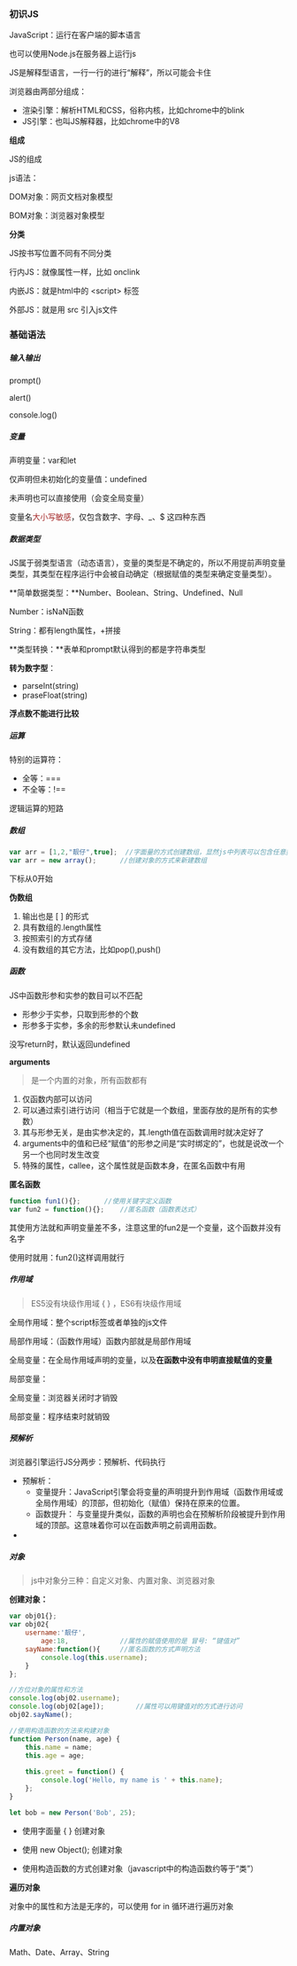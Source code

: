 ### 初识JS

JavaScript：运行在客户端的脚本语言

也可以使用Node.js在服务器上运行js

JS是解释型语言，一行一行的进行“解释”，所以可能会卡住



浏览器由两部分组成：

- 渲染引擎：解析HTML和CSS，俗称内核，比如chrome中的blink
- JS引擎：也叫JS解释器，比如chrome中的V8



**组成**

JS的组成

js语法：

DOM对象：网页文档对象模型

BOM对象：浏览器对象模型



**分类**

JS按书写位置不同有不同分类

行内JS：就像属性一样，比如 onclink

内嵌JS：就是html中的 \<script\> 标签

外部JS：就是用 src 引入js文件



### 基础语法

##### 输入输出

prompt()

alert()

console.log()



##### 变量

声明变量：var和let

仅声明但未初始化的变量值：undefined

未声明也可以直接使用（会变全局变量）

变量名<font color="brown">大小写敏感</font>，仅包含数字、字母、_、$ 这四种东西



##### 数据类型

JS属于弱类型语言（动态语言），变量的类型是不确定的，所以不用提前声明变量类型，其类型在程序运行中会被自动确定（根据赋值的类型来确定变量类型）。

**简单数据类型：**Number、Boolean、String、Undefined、Null

Number：isNaN函数

String：都有length属性，+拼接

**类型转换：**表单和prompt默认得到的都是字符串类型

**转为数字型**：

- parseInt(string)
- praseFloat(string)

**浮点数不能进行比较**



##### 运算

特别的运算符：

- 全等：===
- 不全等：!==

逻辑运算的短路



##### 数组

```javascript
var arr = [1,2,"靓仔",true];	//字面量的方式创建数组，显然js中列表可以包含任意类型
var arr = new array();		//创建对象的方式来新建数组
```

下标从0开始

**伪数组**

1. 输出也是 [ ] 的形式
2. 具有数组的.length属性
3. 按照索引的方式存储
4. 没有数组的其它方法，比如pop(),push()





##### 函数

JS中函数形参和实参的数目可以不匹配

- 形参少于实参，只取到形参的个数
- 形参多于实参，多余的形参默认未undefined

没写return时，默认返回undefined

**arguments**

> 是一个内置的对象，所有函数都有

1. 仅函数内部可以访问
2. 可以通过索引进行访问（相当于它就是一个数组，里面存放的是所有的实参数）
3. 其与形参无关，是由实参决定的，其.length值在函数调用时就决定好了
4. arguments中的值和已经“赋值”的形参之间是“实时绑定的”，也就是说改一个另一个也同时发生改变
5. 特殊的属性，callee，这个属性就是函数本身，在匿名函数中有用

**匿名函数**

```javascript
function fun1(){};		//使用关键字定义函数	
var fun2 = function(){};	//匿名函数（函数表达式）
```

其使用方法就和声明变量差不多，注意这里的fun2是一个变量，这个函数并没有名字

使用时就用：fun2()这样调用就行



##### 作用域

> ES5没有块级作用域 { } ，ES6有块级作用域

全局作用域：整个script标签或者单独的js文件

局部作用域：（函数作用域）函数内部就是局部作用域

全局变量：在全局作用域声明的变量，以及**在函数中没有申明直接赋值的变量**

局部变量：

全局变量：浏览器关闭时才销毁

局部变量：程序结束时就销毁



##### 预解析

浏览器引擎运行JS分两步：预解析、代码执行

- 预解析：
  - 变量提升：JavaScript引擎会将变量的声明提升到作用域（函数作用域或全局作用域）的顶部，但初始化（赋值）保持在原来的位置。
  - 函数提升： 与变量提升类似，函数的声明也会在预解析阶段被提升到作用域的顶部。这意味着你可以在函数声明之前调用函数。
- 



##### 对象

> js中对象分三种：自定义对象、内置对象、浏览器对象

**创建对象：**

```javascript
var obj01{};
var obj02{
    username:'靓仔',
        age:18,				//属性的赋值使用的是 冒号: “键值对”
    sayName:function(){		//匿名函数的方式声明方法
        console.log(this.username);
    }
};

//方位对象的属性和方法
console.log(obj02.username);
console.log(obj02[age]);		//属性可以用键值对的方式进行访问
obj02.sayName();

//使用构造函数的方法来构建对象
function Person(name, age) {
    this.name = name;
    this.age = age;
    
    this.greet = function() {
        console.log('Hello, my name is ' + this.name);
    };
}

let bob = new Person('Bob', 25);
```



- 使用字面量 { } 创建对象

- 使用 new Object(); 创建对象

- 使用构造函数的方式创建对象（javascript中的构造函数约等于“类”）

  

**遍历对象**

对象中的属性和方法是无序的，可以使用 for in 循环进行遍历对象



##### 内置对象

Math、Date、Array、String

















